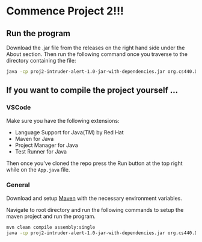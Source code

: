 # Commence Project 2!!!
## Run the program
Download the .jar file from the releases on the right hand side under the About section. Then run the following command once you traverse to the directory containing the file:

```sh
java -cp proj2-intruder-alert-1.0-jar-with-dependencies.jar org.cs440.Driver

```
## If you want to compile the project yourself ...
### VSCode
Make sure you have the following extensions:
- Language Support for Java(TM) by Red Hat
- Maven for Java
- Project Manager for Java
- Test Runner for Java

Then once you've cloned the repo press the Run button at the top right while on the `App.java` file.

### General
Download and setup [Maven](https://maven.apache.org/install.html) with the necessary environment variables.

Navigate to root directory and run the following commands to setup the maven project and run the program.
```sh
mvn clean compile assembly:single
java -cp proj2-intruder-alert-1.0-jar-with-dependencies.jar org.cs440.Driver
```


